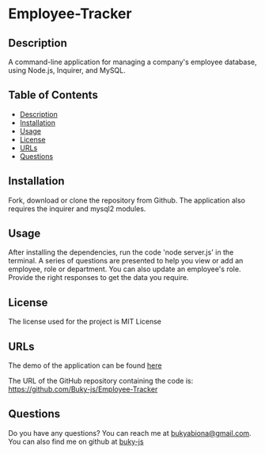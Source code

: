 # Employee-Tracker

## Description
A command-line application for managing a company's employee database, using Node.js, Inquirer, and MySQL.

## Table of Contents
* [Description](#description)
* [Installation](#installation)
* [Usage](#usage)
* [License](#license)
* [URLs](#urls)
* [Questions](#questions)

## Installation
Fork, download or clone the repository from Github. The application also requires the inquirer and mysql2 modules.

## Usage
After installing the dependencies, run the code 'node server.js' in the terminal. A series of questions are presented to help you view or add an employee, role or department. You can also update an employee's role. Provide the right responses to get the data you require.

## License
The license used for the project is MIT License

## URLs
The demo of the application can be found [here]()

The URL of the GitHub repository containing the code is: https://github.com/Buky-js/Employee-Tracker

## Questions
Do you have any questions? You can reach me at bukyabiona@gmail.com. You can also find me on github at [buky-js](https://github.com/buky-js)